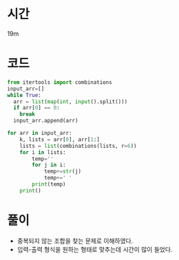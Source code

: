# 시간
19m
# 코드
```python
from itertools import combinations
input_arr=[]
while True:
  arr = list(map(int, input().split()))
  if arr[0] == 0:
    break
  input_arr.append(arr)

for arr in input_arr:
    k, lists = arr[0], arr[1:]
    lists = list(combinations(lists, r=6))
    for i in lists:
        temp=''
        for j in i:
            temp+=str(j)
            temp+=' '
        print(temp)
    print()
```
# 풀이
- 중복되지 않는 조합을 찾는 문제로 이해하였다. 
- 입력-출력 형식을 원하는 형태로 맞추는데 시간이 많이 들었다.



